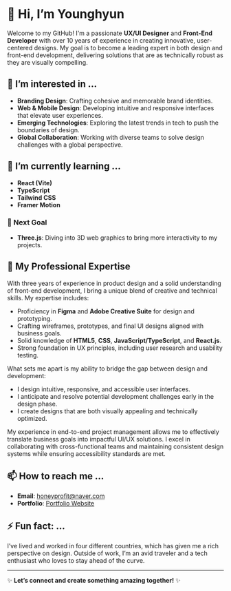 # 👋 Hi, I’m Younghyun

Welcome to my GitHub! I'm a passionate **UX/UI Designer** and **Front-End Developer** with over 10 years of experience in creating innovative, user-centered designs. My goal is to become a leading expert in both design and front-end development, delivering solutions that are as technically robust as they are visually compelling.

## 👀 I’m interested in ...
- **Branding Design**: Crafting cohesive and memorable brand identities.
- **Web & Mobile Design**: Developing intuitive and responsive interfaces that elevate user experiences.
- **Emerging Technologies**: Exploring the latest trends in tech to push the boundaries of design.
- **Global Collaboration**: Working with diverse teams to solve design challenges with a global perspective.

## 🌱 I’m currently learning ...
- **React (Vite)**
- **TypeScript**
- **Tailwind CSS**
- **Framer Motion**

### 🚀 Next Goal
- **Three.js**: Diving into 3D web graphics to bring more interactivity to my projects.

## 💼 My Professional Expertise
With three years of experience in product design and a solid understanding of front-end development, I bring a unique blend of creative and technical skills. My expertise includes:

- Proficiency in **Figma** and **Adobe Creative Suite** for design and prototyping.
- Crafting wireframes, prototypes, and final UI designs aligned with business goals.
- Solid knowledge of **HTML5**, **CSS**, **JavaScript/TypeScript**, and **React.js**.
- Strong foundation in UX principles, including user research and usability testing.

What sets me apart is my ability to bridge the gap between design and development:

- I design intuitive, responsive, and accessible user interfaces.
- I anticipate and resolve potential development challenges early in the design phase.
- I create designs that are both visually appealing and technically optimized.

My experience in end-to-end project management allows me to effectively translate business goals into impactful UI/UX solutions. I excel in collaborating with cross-functional teams and maintaining consistent design systems while ensuring accessibility standards are met.

## 📫 How to reach me ...
- **Email**: honeyprofit@naver.com
- **Portfolio**: [Portfolio Website](https://honeyprofit.github.io/portfolio)

## ⚡ Fun fact: ...
I’ve lived and worked in four different countries, which has given me a rich perspective on design. Outside of work, I’m an avid traveler and a tech enthusiast who loves to stay ahead of the curve.

---

✨ **Let’s connect and create something amazing together!** ✨
